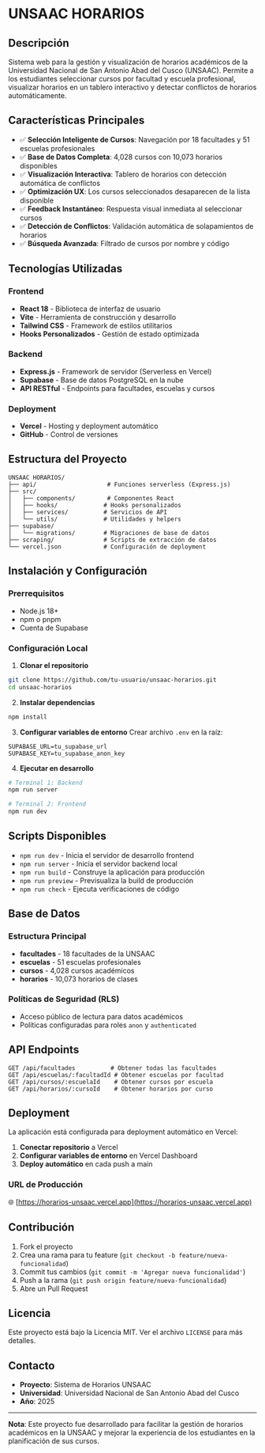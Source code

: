 # UNSAAC HORARIOS

## Descripción

Sistema web para la gestión y visualización de horarios académicos de la Universidad Nacional de San Antonio Abad del Cusco (UNSAAC). Permite a los estudiantes seleccionar cursos por facultad y escuela profesional, visualizar horarios en un tablero interactivo y detectar conflictos de horarios automáticamente.

## Características Principales

- ✅ **Selección Inteligente de Cursos**: Navegación por 18 facultades y 51 escuelas profesionales
- ✅ **Base de Datos Completa**: 4,028 cursos con 10,073 horarios disponibles
- ✅ **Visualización Interactiva**: Tablero de horarios con detección automática de conflictos
- ✅ **Optimización UX**: Los cursos seleccionados desaparecen de la lista disponible
- ✅ **Feedback Instantáneo**: Respuesta visual inmediata al seleccionar cursos
- ✅ **Detección de Conflictos**: Validación automática de solapamientos de horarios
- ✅ **Búsqueda Avanzada**: Filtrado de cursos por nombre y código

## Tecnologías Utilizadas

### Frontend
- **React 18** - Biblioteca de interfaz de usuario
- **Vite** - Herramienta de construcción y desarrollo
- **Tailwind CSS** - Framework de estilos utilitarios
- **Hooks Personalizados** - Gestión de estado optimizada

### Backend
- **Express.js** - Framework de servidor (Serverless en Vercel)
- **Supabase** - Base de datos PostgreSQL en la nube
- **API RESTful** - Endpoints para facultades, escuelas y cursos

### Deployment
- **Vercel** - Hosting y deployment automático
- **GitHub** - Control de versiones

## Estructura del Proyecto

```
UNSAAC HORARIOS/
├── api/                    # Funciones serverless (Express.js)
├── src/
│   ├── components/         # Componentes React
│   ├── hooks/             # Hooks personalizados
│   ├── services/          # Servicios de API
│   └── utils/             # Utilidades y helpers
├── supabase/
│   └── migrations/        # Migraciones de base de datos
├── scraping/              # Scripts de extracción de datos
└── vercel.json            # Configuración de deployment
```

## Instalación y Configuración

### Prerrequisitos
- Node.js 18+ 
- npm o pnpm
- Cuenta de Supabase

### Configuración Local

1. **Clonar el repositorio**
```bash
git clone https://github.com/tu-usuario/unsaac-horarios.git
cd unsaac-horarios
```

2. **Instalar dependencias**
```bash
npm install
```

3. **Configurar variables de entorno**
Crear archivo `.env` en la raíz:
```env
SUPABASE_URL=tu_supabase_url
SUPABASE_KEY=tu_supabase_anon_key
```

4. **Ejecutar en desarrollo**
```bash
# Terminal 1: Backend
npm run server

# Terminal 2: Frontend
npm run dev
```

## Scripts Disponibles

- `npm run dev` - Inicia el servidor de desarrollo frontend
- `npm run server` - Inicia el servidor backend local
- `npm run build` - Construye la aplicación para producción
- `npm run preview` - Previsualiza la build de producción
- `npm run check` - Ejecuta verificaciones de código

## Base de Datos

### Estructura Principal
- **facultades** - 18 facultades de la UNSAAC
- **escuelas** - 51 escuelas profesionales
- **cursos** - 4,028 cursos académicos
- **horarios** - 10,073 horarios de clases

### Políticas de Seguridad (RLS)
- Acceso público de lectura para datos académicos
- Políticas configuradas para roles `anon` y `authenticated`

## API Endpoints

```
GET /api/facultades          # Obtener todas las facultades
GET /api/escuelas/:facultadId # Obtener escuelas por facultad
GET /api/cursos/:escuelaId    # Obtener cursos por escuela
GET /api/horarios/:cursoId    # Obtener horarios por curso
```

## Deployment

La aplicación está configurada para deployment automático en Vercel:

1. **Conectar repositorio** a Vercel
2. **Configurar variables de entorno** en Vercel Dashboard
3. **Deploy automático** en cada push a main

### URL de Producción
🌐 [https://horarios-unsaac.vercel.app](https://horarios-unsaac.vercel.app)

## Contribución

1. Fork el proyecto
2. Crea una rama para tu feature (`git checkout -b feature/nueva-funcionalidad`)
3. Commit tus cambios (`git commit -m 'Agregar nueva funcionalidad'`)
4. Push a la rama (`git push origin feature/nueva-funcionalidad`)
5. Abre un Pull Request

## Licencia

Este proyecto está bajo la Licencia MIT. Ver el archivo `LICENSE` para más detalles.

## Contacto

- **Proyecto**: Sistema de Horarios UNSAAC
- **Universidad**: Universidad Nacional de San Antonio Abad del Cusco
- **Año**: 2025

---

**Nota**: Este proyecto fue desarrollado para facilitar la gestión de horarios académicos en la UNSAAC y mejorar la experiencia de los estudiantes en la planificación de sus cursos.